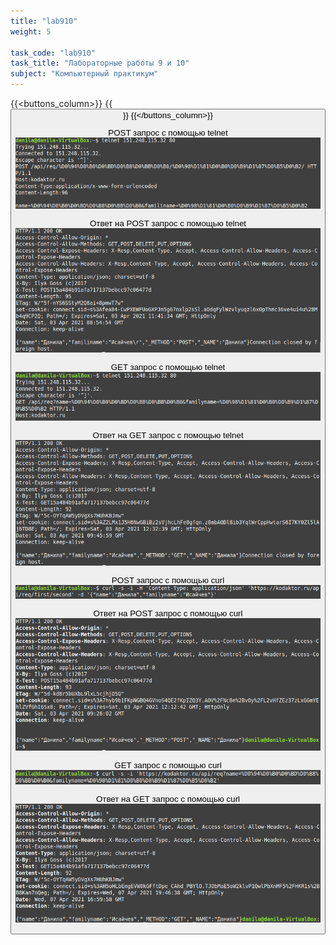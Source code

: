 ```yaml
---
title: "lab910"
weight: 5

task_code: "lab910"
task_title: "Лабораторные работы 9 и 10"
subject: "Компьютерный практикум"
---
```


{{<buttons_column>}}
    {{<button text="Отчёт о выполнении лабораторных работ 9-10" link="/comppract/Lab9/Labs9-10.pdf">}}
{{</buttons_column>}}

POST запрос с помощью telnet  
![POST запрос с помощью telnet](/comppract/Lab9/telnet/POST1.png)  

Ответ на POST запрос с помощью telnet  
![Ответ на POST запрос с помощью telnet](/comppract/Lab9/telnet/POST2.png)  

GET запрос с помощью telnet  
![GET запрос с помощью telnet](/comppract/Lab9/telnet/GET1.png)  

Ответ на GET запрос с помощью telnet  
![Ответ на GET запрос с помощью telnet](/comppract/Lab9/telnet/GET2.png)  

POST запрос с помощью curl  
![POST запрос с помощью curl](/comppract/Lab9/curl/POST1.png)  

Ответ на POST запрос с помощью curl  
![Ответ на POST запрос с помощью curl](/comppract/Lab9/curl/POST2.png)  

GET запрос с помощью curl  
![GET запрос с помощью curl](/comppract/Lab9/curl/GET1.png)  

Ответ на GET запрос с помощью curl  
![Ответ на GET запрос с помощью curl](/comppract/Lab9/curl/GET2.png)  